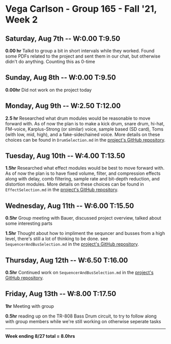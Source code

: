 # Vega Carlson - Group 165 - Fall '21, Week 2

## Saturday, Aug 7th -- W:0.00 T:9.50

**0.00 hr** Talkd to group a bit in short intervals while they worked. Found some PDFs related to the project and sent them in our chat, but otherwise didn't do anything. Counting this as 0-time 

## Sunday, Aug 8th -- W:0.00 T:9.50

**0.00hr** Did not work on the project today

## Monday, Aug 9th -- W:2.50 T:12.00 

**2.5 hr** Researched what drum modules would be reasonable to move forward with. As of now the plan is to make a kick drum, snare drum, hi-hat, FM-voice, Karplus-Strong (or similar) voice, sample based (SD card), Toms (with low, mid, high), and a fake-sidechained voice. More details on these choices can be found in `DrumSelection.md` in the [project's GitHub repository](https://github.com/VegaDeftwing/AnalogDrumMachine).

## Tuesday, Aug 10th -- W:4.00 T:13.50

**1.5hr** Researched what effect modules would be best to move forward with. As of now the plan is to have fixed volume, filter, and compression effects along with delay, comb filtering, sample rate and bit-depth reduction, and distortion modules. More details on these choices can be found in `EffectSelection.md` in the [project's GitHub repository](https://github.com/VegaDeftwing/AnalogDrumMachine).

## Wednesday, Aug 11th -- W:6.00 T:15.50

**0.5hr** Group meeting with Bauer, discussed project overview, talked about some interesting parts

**1.5hr** Thought about how to impliment the sequncer and busses from a high level, there's still a lot of thinking to be done. see `SequencerAndBusSelection.md` in the [project's GitHub repository](https://github.com/VegaDeftwing/AnalogDrumMachine).

## Thursday, Aug 12th -- W:6.50 T:16.00

**0.5hr** Continued work on  `SequencerAndBusSelection.md` in the [project's GitHub repository](https://github.com/VegaDeftwing/AnalogDrumMachine).

## Friday, Aug 13th -- W:8.00 T:17.50

**1hr** Meeting with group

**0.5hr** reading up on the TR-808 Bass Drum circuit, to try to follow along with group members while we're still working on otherwise seperate tasks

---

**Week ending 8/27 total = 8.0hrs**

